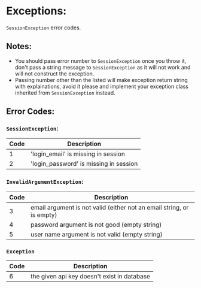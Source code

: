 # Exceptions:
`SessionException` error codes.

## Notes:
- You should pass error number to `SessionException` once you throw it, don't pass a string message to `SessionException` as it will not work and will not construct the exception.
- Passing number other than the listed will make exception return string with explainations, avoid it please and implement your exception class inherited from `SessionException` instead.

## Error Codes:

### `SessionException`:
|  Code |  Description |
|---|---|
|  1  |  'login_email' is missing in session  |
|  2  |  'login_password' is missing in session  |


### `InvalidArgumentException`:
| Code | Description                                                           |
|------|-----------------------------------------------------------------------|
| 3    | email argument is not valid (either not an email string, or is empty) |
| 4    | password argument is not good (empty string)                          |
| 5    | user name argument is not valid (empty string)                         |

### `Exception`
| Code | Description                                                           |
|------|-----------------------------------------------------------------------|
| 6    | the given api key doesn't exist in database                           |


